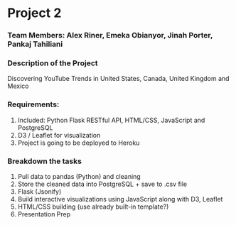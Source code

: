 # Project 2
### Team Members: Alex Riner, Emeka Obianyor, Jinah Porter, Pankaj Tahiliani

### Description of the Project
Discovering YouTube Trends in United States, Canada, United Kingdom and Mexico

### Requirements:
1) Included: Python Flask RESTful API, HTML/CSS, JavaScript and PostgreSQL
2) D3 / Leaflet for visualization
3) Project is going to be deployed to Heroku

### Breakdown the tasks
1) Pull data to pandas (Python) and cleaning 
2) Store the cleaned data into PostgreSQL + save to .csv file
3) Flask (Jsonify)
4) Build interactive visualizations using JavaScript along with D3, Leaflet
5) HTML/CSS building (use already built-in template?)
6) Presentation Prep
